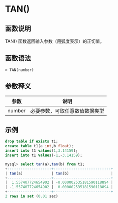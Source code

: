 # **TAN()**

## **函数说明**

TAN() 函数返回输入参数（用弧度表示）的正切值。

## **函数语法**

```
> TAN(number)
```

## **参数释义**

|  参数   | 说明  |
|  ----  | ----  |
| number | 必要参数，可取任意数值数据类型 |

## **示例**

```sql
drop table if exists t1;
create table t1(a int,b float);
insert into t1 values(1,3.14159);
insert into t1 values(-1,-3.14159);

mysql> select tan(a),tan(b) from t1;
+--------------------+--------------------------+
| tan(a)             | tan(b)                   |
+--------------------+--------------------------+
|  1.557407724654902 | -0.000002535181590118894 |
| -1.557407724654902 |  0.000002535181590118894 |
+--------------------+--------------------------+
2 rows in set (0.01 sec)

```
